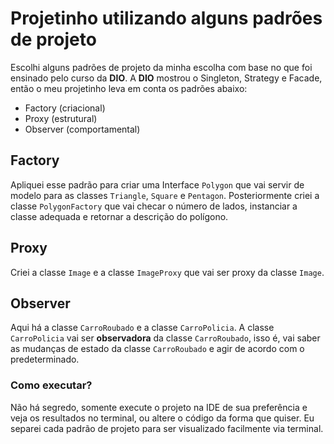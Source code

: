 # Projetinho utilizando alguns padrões de projeto

Escolhi alguns padrões de projeto da minha escolha com base no que foi ensinado pelo curso da **DIO**.
A **DIO** mostrou o Singleton, Strategy e Facade, então o meu projetinho leva em conta os padrões abaixo:
- Factory (criacional)
- Proxy (estrutural)
- Observer (comportamental)

## Factory
Apliquei esse padrão para criar uma Interface ```Polygon``` que vai servir de modelo para as classes ```Triangle```, ```Square``` e ```Pentagon```.
Posteriormente criei a classe ```PolygonFactory``` que vai checar o número de lados, instanciar a classe adequada e retornar a descrição do polígono.

## Proxy
Criei a classe ```Image``` e a classe ```ImageProxy``` que vai ser proxy da classe ```Image```.

## Observer
Aqui há a classe ```CarroRoubado``` e a classe ```CarroPolicia```. A classe ```CarroPolicia``` vai ser **observadora** da classe ```CarroRoubado```, isso é,
vai saber as mudanças de estado da classe ```CarroRoubado``` e agir de acordo com o predeterminado.

### Como executar?

Não há segredo, somente execute o projeto na IDE de sua preferência e veja os resultados no terminal, ou altere o código da forma que quiser.
Eu separei cada padrão de projeto para ser visualizado facilmente via terminal.

